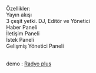 Özellikler:<br>
Yayın akışı<br>
3 çeşit yetki. DJ, Editör ve Yönetici<br>
Haber Paneli<br>
İletişim Paneli<br>
İstek Paneli<br>
Gelişmiş Yönetici Paneli<br><br>

demo : <a href="http://radyo.enesbey.net/">Radyo plus</a>
